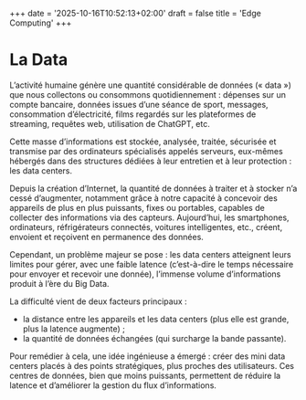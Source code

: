 +++
date = '2025-10-16T10:52:13+02:00'
draft = false
title = 'Edge Computing'
+++

# La Data

L’activité humaine génère une quantité considérable de données (« data ») que nous collectons ou consommons quotidiennement : dépenses sur un compte bancaire, données issues d’une séance de sport, messages, consommation d’électricité, films regardés sur les plateformes de streaming, requêtes web, utilisation de ChatGPT, etc.

Cette masse d’informations est stockée, analysée, traitée, sécurisée et transmise par des ordinateurs spécialisés appelés serveurs, eux-mêmes hébergés dans des structures dédiées à leur entretien et à leur protection : les data centers.

Depuis la création d’Internet, la quantité de données à traiter et à stocker n’a cessé d’augmenter, notamment grâce à notre capacité à concevoir des appareils de plus en plus puissants, fixes ou portables, capables de collecter des informations via des capteurs. Aujourd’hui, les smartphones, ordinateurs, réfrigérateurs connectés, voitures intelligentes, etc., créent, envoient et reçoivent en permanence des données.

Cependant, un problème majeur se pose : les data centers atteignent leurs limites pour gérer, avec une faible latence (c’est-à-dire le temps nécessaire pour envoyer et recevoir une donnée), l’immense volume d’informations produit à l’ère du Big Data.

La difficulté vient de deux facteurs principaux :
* la distance entre les appareils et les data centers (plus elle est grande, plus la latence augmente) ;
* la quantité de données échangées (qui surcharge la bande passante).

Pour remédier à cela, une idée ingénieuse a émergé : créer des mini data centers placés à des points stratégiques, plus proches des utilisateurs. Ces centres de données, bien que moins puissants, permettent de réduire la latence et d’améliorer la gestion du flux d’informations.